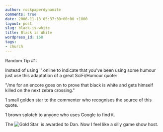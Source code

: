 ```yaml
---
author: rockpaperdynamite
comments: true
date: 2006-11-13 05:37:30+00:00 +1000
layout: post
slug: black-is-white
title: Black is White
wordpress_id: 168
tags:
- church
---
```


Random Tip #1:

Instead of using '</sarcasm>' online to indicate that you've been using some humour just use this adaptation of a great SciFi/Humour quote:

"/me for an encore goes on to prove that black is white and gets himself killed on the next zebra crossing."

1 small golden star to the commenter who recognises the source of this quote.

1 brown splotch to anyone who uses Google to find it.

The ![Gold Star](http://members.optusnet.com.au/cerberos2/GoldStar.jpg)  is awarded to Dan. Now I feel like a silly game show host.
